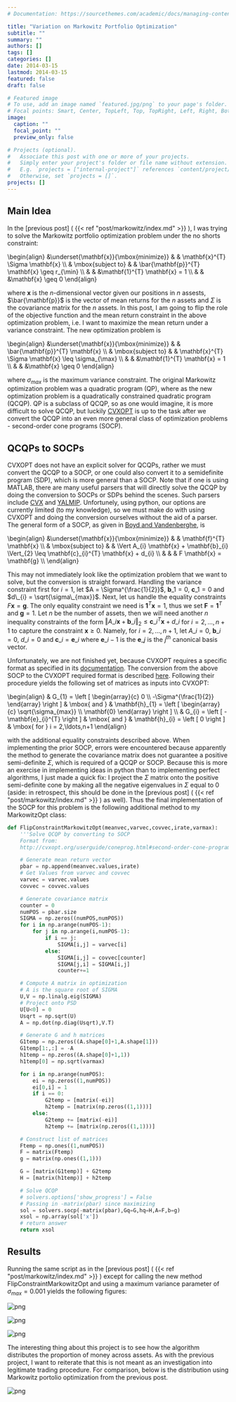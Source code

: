 ```yaml
---
# Documentation: https://sourcethemes.com/academic/docs/managing-content/

title: "Variation on Markowitz Portfolio Optimization"
subtitle: ""
summary: ""
authors: []
tags: []
categories: []
date: 2014-03-15
lastmod: 2014-03-15
featured: false
draft: false

# Featured image
# To use, add an image named `featured.jpg/png` to your page's folder.
# Focal points: Smart, Center, TopLeft, Top, TopRight, Left, Right, BottomLeft, Bottom, BottomRight.
image:
  caption: ""
  focal_point: ""
  preview_only: false

# Projects (optional).
#   Associate this post with one or more of your projects.
#   Simply enter your project's folder or file name without extension.
#   E.g. `projects = ["internal-project"]` references `content/project/deep-learning/index.md`.
#   Otherwise, set `projects = []`.
projects: []
---
```


## Main Idea

In the [previous post] ( {{< ref "post/markowitz/index.md" >}} ), I was trying to solve the Markowitz portfolio optimization problem under the no shorts constraint:

\\begin{align}
&\\underset{\\mathbf{x}}{\\mbox{minimize}} & & \\mathbf{x}^{T} \\Sigma \\mathbf{x} \\\\
& \\mbox{subject to} & & \\bar{\\mathbf{p}}^{T} \\mathbf{x} \\geq r_{\\min} \\\\
& & &\\mathbf{1}^{T} \\mathbf{x} = 1 \\\\
& & &\\mathbf{x} \\geq 0
\\end{align}

where $\mathbf{x}$ is the $n$-dimensional vector given our positions in $n$ assests, $\bar{\mathbf{p}}$ is the vector of mean returns for the $n$ assets and $\Sigma$ is the covariance matrix for the $n$ assets. In this post, I am going to flip the role of the objective function and the mean return constraint in the above optimization problem, i.e. I want to maximize the mean return under a variance constraint. The new optimization problem is

\\begin{align}
&\\underset{\\mathbf{x}}{\\mbox{minimize}} & & \\bar{\\mathbf{p}}^{T} \\mathbf{x} \\\\
& \\mbox{subject to} & & \\mathbf{x}^{T} \\Sigma \\mathbf{x} \\leq \\sigma_{\\max} \\\\
& & &\\mathbf{1}^{T} \\mathbf{x} = 1 \\\\
& & &\\mathbf{x} \\geq 0
\\end{align}

where $\sigma_{max}$ is the maximum variance constraint. The original Markowitz optimization problem was a quadratic program (QP), where as the new optimization problem is a quadratically constrained quadratic program (QCQP). QP is a subclass of QCQP, so as one would imagine, it is more difficult to solve QCQP, but luckily [CVXOPT](http://cvxopt.org/) is up to the task after we convert the QCQP into an even more general class of optimization problems - second-order cone programs (SOCP). 
<!-- PELICAN_END_SUMMARY -->

## QCQPs to SOCPs

CVXOPT does not have an explicit solver for QCQPs, rather we must convert the QCQP to a SOCP, or one could also convert it to a semidefinite program (SDP), which is more general than a SOCP. Note that if one is using MATLAB, there are many useful parsers that will directly solve the QCQP by doing the conversion to SOCPs or SDPs behind the scenes. Such parsers include [CVX](http://cvxr.com/cvx/) and [YALMIP](http://users.isy.liu.se/johanl/yalmip/). Unfortunely, using python, our options are currently limited (to my knowledge), so we must make do with using CVXOPT and doing the conversion ourselves without the aid of a parser. The general form of a SOCP, as given in [Boyd and Vandenberghe](https://web.stanford.edu/~boyd/cvxbook/bv_cvxbook.pdf), is

\\begin{align}
&\\underset{\\mathbf{x}}{\\mbox{minimize}} & & \\mathbf{f}^{T} \\mathbf{x} \\\\
& \\mbox{subject to} & & \\Vert A\_{i} \\mathbf{x} + \\mathbf{b}\_{i} \\Vert\_{2} \\leq \\mathbf{c}\_{i}^{T} \mathbf{x} + d\_{i} \\\\
& & & F \\mathbf{x} = \\mathbf{g} \\\\
\\end{align}

This may not immediately look like the optimization problem that we want to solve, but the conversion is straight forward. Handling the variance constraint first for $i=1$, let $A = \Sigma^{\frac{1}{2}}$, $\mathbf{b}\_{1} = 0$, $\mathbf{c}\_{1} = 0$ and $d\_{i} = \sqrt{\sigma\_{max}}$. Next, let us handle the equality constraints $F\mathbf{x} = \mathbf{g}$. The only equality constraint we need is $\mathbf{1}^{T}\mathbf{x} = 1$, thus we set $\mathbf{F} = \mathbf{1}^{T}$ and $\mathbf{g} = 1$. Let $n$ be the number of assets, then we will need another $n$ inequality constraints of the form $\Vert A\_{i} \mathbf{x} + \mathbf{b}\_{i} \Vert_{2} \leq \mathbf{c}\_{i}^{T} \mathbf{x} + d\_{i}$ for $i = 2,\ldots,n+1$ to capture the constraint $\mathbf{x} \geq 0$. Namely, for $i = 2,\ldots,n+1$, let $A\_{i} = 0$, $\mathbf{b}\_{i} = 0$, $d\_{i} = 0$ and $\mathbf{c}\_{i} = \mathbf{e}\_{i}$ where $\mathbf{e}\_{i-1}$ is the $\mathbf{e}\_{j}$ is the $j^{th}$ canonical basis vector.

Unfortunately, we are not finished yet, because CVXOPT requires a specific format as specified in its [documentation](http://cvxopt.org/userguide/coneprog.html#second-order-cone-programming). The conversion from the above SOCP to the CVXOPT required format is described [here](http://pwnetics.wordpress.com/2010/12/18/second-order-cone-programming-with-cvxopt/). Following their procedure yields the following set of matrices as inputs into CVXOPT:

\\begin{align}
& G\_{1} = \\left [ \\begin{array}{c} 0 \\\\ -\\Sigma^{\\frac{1}{2}} \\end{array} \\right ] & \\mbox{ and } & \\mathbf{h}\_{1} = \\left [ \\begin{array}{c} \\sqrt{\\sigma\_{max}} \\\\ \\mathbf{0} \\end{array} \\right ] \\\\
& G\_{i} = \\left [ -\\mathbf{e}\_{i}^{T} \\right ] & \\mbox{ and } & \\mathbf{h}\_{i} = \\left [ 0 \\right ] & \\mbox{ for } i = 2,\\ldots,n+1 
\\end{align}

with the additional equality constraints described above. When implementing the prior SOCP, errors were encountered because apparently the method to generate the covariance matrix does not guarantee a positive semi-definite $\Sigma$, which is required of a QCQP or SOCP. Because this is more an exercise in implementing ideas in python than to implementing perfect algorithms, I just made a quick fix: I project the $\Sigma$ matrix onto the positive semi-definite cone by making all the negative eigenvalues in $\Sigma$ equal to 0 (aside: in retrospect, this should be done in the [previous post] ( {{< ref "post/markowitz/index.md" >}} ) as well). Thus the final implementation of the SOCP for this problem is the following additional method to my MarkowitzOpt class:


```python
def FlipConstraintMarkowitzOpt(meanvec,varvec,covvec,irate,varmax):
	'''Solve QCQP by converting to SOCP
	Format from:
	http://cvxopt.org/userguide/coneprog.html#second-order-cone-programming'''

	# Generate mean return vector
	pbar = np.append(meanvec.values,irate)
	# Get Values from varvec and covvec
	varvec = varvec.values
	covvec = covvec.values

	# Generate covariance matrix
	counter = 0
	numPOS = pbar.size
	SIGMA = np.zeros((numPOS,numPOS))
	for i in np.arange(numPOS-1):
		for j in np.arange(i,numPOS-1):
			if i == j:
				SIGMA[i,j] = varvec[i]
			else:
				SIGMA[i,j] = covvec[counter]
				SIGMA[j,i] = SIGMA[i,j]
				counter+=1

	# Compute A matrix in optimization
	# A is the square root of SIGMA
	U,V = np.linalg.eig(SIGMA)
	# Project onto PSD
	U[U<0] = 0
	Usqrt = np.sqrt(U)
	A = np.dot(np.diag(Usqrt),V.T)

	# Generate G and h matrices
	G1temp = np.zeros((A.shape[0]+1,A.shape[1]))
	G1temp[1:,:] = -A
	h1temp = np.zeros((A.shape[0]+1,1))
	h1temp[0] = np.sqrt(varmax)	

	for i in np.arange(numPOS):
		ei = np.zeros((1,numPOS))
		ei[0,i] = 1
		if i == 0:
			G2temp = [matrix(-ei)]
			h2temp = [matrix(np.zeros((1,1)))]
		else:
			G2temp += [matrix(-ei)]
			h2temp += [matrix(np.zeros((1,1)))]

	# Construct list of matrices
	Ftemp = np.ones((1,numPOS))
	F = matrix(Ftemp)
	g = matrix(np.ones((1,1)))

	G = [matrix(G1temp)] + G2temp
	H = [matrix(h1temp)] + h2temp

	# Solve QCQP
	# solvers.options['show_progress'] = False
	# Passing in -matrix(pbar) since maximizing
	sol = solvers.socp(-matrix(pbar),Gq=G,hq=H,A=F,b=g)
	xsol = np.array(sol['x'])
	# return answer
	return xsol
```

## Results

Running the same script as in the [previous post] ( {{< ref "post/markowitz/index.md" >}} ) except for calling the new method FlipConstraintMarkowitzOpt and using a maximum variance parameter of $\sigma_{max} = 0.001$ yields the following figures:

![png](./images/output_4_0.png)



![png](./images/output_4_1.png)



![png](./images/output_4_2.png)


The interesting thing about this project is to see how the algorithm distributes the proportion of money across assets. As with the previous project, I want to reiterate that this is not meant as an investigation into legitimate trading procedure. For comparison, below is the distribution using Markowitz portolio optimization from the previous post.

![png](./images/output_6_1.png)

